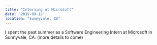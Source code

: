 ```yaml
---
title: "Interning at Microsoft"
date: "2019-09-12"
location: "Sunnyvale, CA"
---
```

I spent the past summer as a Software Engineering Intern at Microsoft in Sunnyvale, CA. (more details to come)